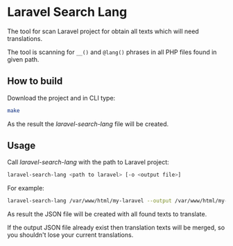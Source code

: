 # Laravel Search Lang

The tool for scan Laravel project for obtain all texts which will need translations.

The tool is scanning for `__()` and `@lang()` phrases in all PHP files found in given path.

## How to build

Download the project and in CLI type:

```bash
make
```

As the result the *laravel-search-lang* file will be created.

## Usage

Call *laravel-search-lang* with the path to Laravel project:

```bash
laravel-search-lang <path to laravel> [-o <output file>]
```

For example:

```bash
laravel-search-lang /var/www/html/my-laravel --output /var/www/html/my-laravel/resources/lang/pl.json
```

As result the JSON file will be created with all found texts to translate.

If the output JSON file already exist then translation texts will be merged, so you shouldn't lose your current translations.

